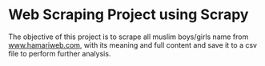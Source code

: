 # Web Scraping Project using Scrapy

The objective of this project is to scrape all muslim boys/girls name from www.hamariweb.com, with its meaning and full content and save it to a csv file to perform further analysis.